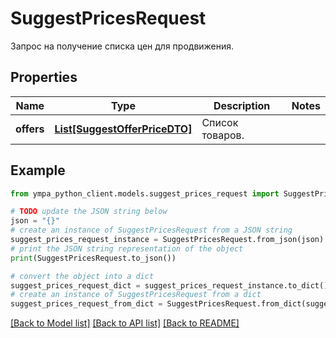# SuggestPricesRequest

Запрос на получение списка цен для продвижения.

## Properties

Name | Type | Description | Notes
------------ | ------------- | ------------- | -------------
**offers** | [**List[SuggestOfferPriceDTO]**](SuggestOfferPriceDTO.md) | Список товаров. | 

## Example

```python
from ympa_python_client.models.suggest_prices_request import SuggestPricesRequest

# TODO update the JSON string below
json = "{}"
# create an instance of SuggestPricesRequest from a JSON string
suggest_prices_request_instance = SuggestPricesRequest.from_json(json)
# print the JSON string representation of the object
print(SuggestPricesRequest.to_json())

# convert the object into a dict
suggest_prices_request_dict = suggest_prices_request_instance.to_dict()
# create an instance of SuggestPricesRequest from a dict
suggest_prices_request_from_dict = SuggestPricesRequest.from_dict(suggest_prices_request_dict)
```
[[Back to Model list]](../README.md#documentation-for-models) [[Back to API list]](../README.md#documentation-for-api-endpoints) [[Back to README]](../README.md)


